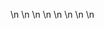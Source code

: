 

















































\n
\n
\n
\n
\n
\n
\n
\n
































































































































































































































